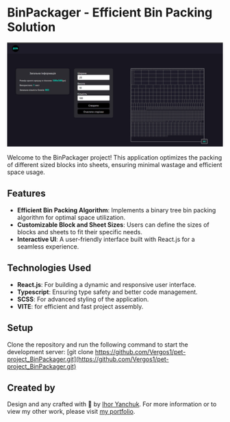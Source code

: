 # BinPackager - Efficient Bin Packing Solution

![BinPackager Preview](./src/assets/images/preview.jpg)

Welcome to the BinPackager project! This application optimizes the packing of different sized blocks into sheets, ensuring minimal wastage and efficient space usage.

## Features

- **Efficient Bin Packing Algorithm**: Implements a binary tree bin packing algorithm for optimal space utilization.
- **Customizable Block and Sheet Sizes**: Users can define the sizes of blocks and sheets to fit their specific needs.
- **Interactive UI**: A user-friendly interface built with React.js for a seamless experience.

## Technologies Used

- **React.js**: For building a dynamic and responsive user interface.
- **Typescript**: Ensuring type safety and better code management.
- **SCSS**: For advanced styling of the application.
- **VITE**: for efficient and fast project assembly.

## Setup

Clone the repository and run the following command to start the development server:
[git clone https://github.com/Vergos1/pet-project_BinPackager.git](https://github.com/Vergos1/pet-project_BinPackager.git)

## Created by
Design and any crafted with 💜 by [Ihor Yanchuk](https://github.com/Vergos1). For more information or to view my other work, please visit [my portfolio](http://yanchuk.vinnytsia.ua/).